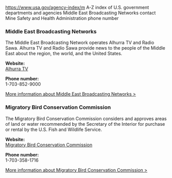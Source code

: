 

https://www.usa.gov/agency-index/m
A-Z index of U.S. government departments and agencies
Middle East Broadcasting Networks contact
Mine Safety and Health Administration phone number

### Middle East Broadcasting Networks  
The Middle East Broadcasting Network operates Alhurra TV and Radio Sawa. Alhurra TV and Radio Sawa provide news to the people of the Middle East about the region, the world, and the United States.

**Website:**  
[Alhurra TV](https://www.alhurra.com/)

**Phone number:**  
1-703-852-9000

[More information about Middle East Broadcasting Networks >](https://www.usa.gov/agencies/middle-east-broadcasting-networks)

### Migratory Bird Conservation Commission  
The Migratory Bird Conservation Commission considers and approves areas of land or water recommended by the Secretary of the Interior for purchase or rental by the U.S. Fish and Wildlife Service.

**Website:**  
[Migratory Bird Conservation Commission](https://www.fws.gov/program/land-acquisition-and-realty/migratory-bird-conservation-commission)

**Phone number:**  
1-703-358-1716

[More information about Migratory Bird Conservation Commission >](https://www.usa.gov/agencies/migratory-bird-conservation-commission)
